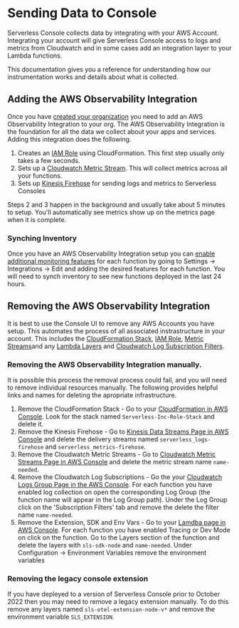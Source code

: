 <!--
title: Sending Data to Console 
menuText: Instrumentation
description: Compatible Serverless Console Platform
menuOrder: 3
-->

# Sending Data to Console
Serverless Console collects data by integrating with your AWS Account.
Integrating your account will give Serverless Console access to logs
and metrics from Cloudwatch and in some cases add an integration layer
to your Lambda functions. 

This documentation gives you a reference for understanding how our instrumentation 
works and details about what is collected.

## Adding the AWS Observability Integration
Once you have [created your organization](../product/create-org.md) you need to 
add an AWS Observability Integration to your org. The AWS Observability Integration
is the foundation for all the data we collect about your apps and services. Adding this integration does the following.

1. Creates an [IAM Role](#serverless-iam-role) using CloudFormation. This first step usually only takes a few seconds.
1. Sets up a [Cloudwatch Metric Stream](../glossary.md#cloudwatch-metric-stream). This will collect metrics across all your functions.
1. Sets up [Kinesis Firehose](../glossary.md#kinesis-firehose) for sending logs and metrics to Serverless Consoles

Steps 2 and 3 happen in the background and usually take about 5 minutes to setup. You'll automatically see metrics show up on the metrics page when it is complete. 

### Synching Inventory
Once you have an AWS Observability Integration setup you can [enable additional monitoring features](./enabling-logs-traces.md) for each function by going to Settings -> Integrations -> Edit and adding the desired features for each function. You will need to synch inventory to see new functions deployed in the last 24 hours. 

## Removing the AWS Observability Integration
It is best to use the Console UI to remove any AWS Accounts you have setup. This automates the process of all associated instrastructure in your account. This includes the [CloudFormation Stack](../glossary.md#cloudformation-stack), [IAM Role](../glossary.md#iam-roles), [Metric Streams](../glossary.md#cloudwatch-metric-stream)and any [Lambda Layers](./glossary.md#lambda-layer) and [Cloudwatch Log Subscription Filters](../glossary.md#cloudwatch-subscriptions). 

### Removing the AWS Observability Integration manually.
It is possible this process the removal process could fail, and you will need to remove individual resources manually. The following provides helpful links and names for deleting the apropriate infrastructure. 

1. Remove the CloudFormation Stack - Go to your [CloudFormation in AWS Console](https://us-east-1.console.aws.amazon.com/cloudformation/home?region=us-east-1#/stacks?filteringStatus=active&filteringText=&viewNested=true&hideStacks=false). Look for the stack named `Serverless-Inc-Role-Stack` and delete it. 
1. Remove the Kinesis Firehose - Go to [Kinesis Data Streams Page in AWS Console](https://us-east-1.console.aws.amazon.com/firehose/home?region=us-east-1#/streams) and delete the delivery streams named `serverless_logs-firehose` and `serverless_metrics-firehose`.
1. Remove the Cloudwatch Metric Streams - Go to [Cloudwatch Metric Streams Page in AWS Console](https://us-east-1.console.aws.amazon.com/cloudwatch/home?region=us-east-1#metric-streams:streamsList) and delete the metric stream name `name-needed`.
1. Remove the Cloudwatch Log Subscriptions - Go the your [Cloudwatch Logs Group Page in the AWS Console](https://us-east-1.console.aws.amazon.com/cloudwatch/home?region=us-east-1#logsV2:log-groups). For each function you have enabled log collection on open the corresponding Log Group (the function name will appear in the Log Group path). Under the Log Group click on the 'Subscription Filters' tab and remove the delete the filter name `name-needed`.
1. Remove the Extension, SDK and Env Vars - Go to your [Lamdba page in AWS Console](https://us-east-1.console.aws.amazon.com/lambda/home?region=us-east-1#/functions). For each function you have enabled Tracing or Dev Mode on click on the function. Go to the Layers section of the function and delete the layers with `sls-sdk-node` and `name-needed`. Under Configuration -> Environment Variables remove the environment variables

### Removing the legacy console extension
If you have depleyed to a version of Serverless Console prior to October 2022 then you may need to remove a legacy extension manually. To do this remove any layers named `sls-otel-extension-node-v*` and remove the environment variable `SLS_EXTENSION`.
